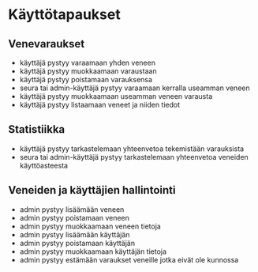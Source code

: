 # Käyttötapaukset

## Venevaraukset
- käyttäjä pystyy varaamaan yhden veneen
- käyttäjä pystyy muokkaamaan varaustaan
- käyttäjä pystyy poistamaan varauksensa
- seura tai admin-käyttäjä pystyy varaamaan kerralla useamman veneen
- käyttäjä pystyy muokkaamaan useamman veneen varausta
- käyttäjä pystyy listaamaan veneet ja niiden tiedot

## Statistiikka
- käyttäjä pystyy tarkastelemaan yhteenvetoa tekemistään varauksista
- seura tai admin-käyttäjä pystyy tarkastelemaan yhteenvetoa veneiden käyttöasteesta

## Veneiden ja käyttäjien hallintointi
- admin pystyy lisäämään veneen
- admin pystyy poistamaan veneen
- admin pystyy muokkaamaan veneen tietoja
- admin pystyy lisäämään käyttäjän
- admin pystyy poistamaan käyttäjän
- admin pystyy muokkaamaan käyttäjän tietoja
- admin pystyy estämään varaukset veneille jotka eivät ole kunnossa
